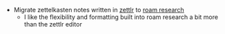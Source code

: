 - Migrate zettelkasten notes written in [zettlr](https://www.zettlr.com/) to [roam research](https://roamresearch.com/)
    - I like the flexibility and formatting built into roam research a bit more than the zettlr editor

